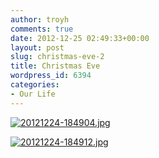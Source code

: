 ```yaml
---
author: troyh
comments: true
date: 2012-12-25 02:49:33+00:00
layout: post
slug: christmas-eve-2
title: Christmas Eve
wordpress_id: 6394
categories:
- Our Life
---
```


  
  
[![20121224-184904.jpg](http://troyandgay.files.wordpress.com/2012/12/20121224-184904.jpg)](http://troyandgay.files.wordpress.com/2012/12/20121224-184904.jpg)  
  
[![20121224-184912.jpg](http://troyandgay.files.wordpress.com/2012/12/20121224-184912.jpg)](http://troyandgay.files.wordpress.com/2012/12/20121224-184912.jpg)

